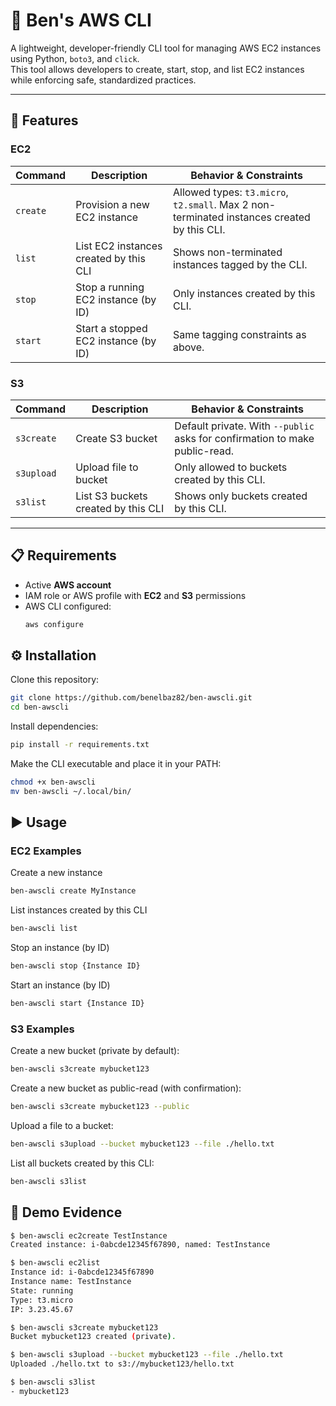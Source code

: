 # 🐧 Ben's AWS CLI

A lightweight, developer-friendly CLI tool for managing AWS EC2 instances using Python, `boto3`, and `click`.  
This tool allows developers to create, start, stop, and list EC2 instances while enforcing safe, standardized practices.

---

## 🚀 Features

### EC2

| Command     | Description                            | Behavior & Constraints                                                                 |
|-------------|----------------------------------------|----------------------------------------------------------------------------------------|
| `create`    | Provision a new EC2 instance           | Allowed types: `t3.micro`, `t2.small`. Max 2 non-terminated instances created by this CLI. |
| `list`      | List EC2 instances created by this CLI | Shows non-terminated instances tagged by the CLI.                                      |
| `stop`      | Stop a running EC2 instance (by ID)    | Only instances created by this CLI.                                        |
| `start`     | Start a stopped EC2 instance (by ID)   | Same tagging constraints as above.                                                     |

### S3
| Command       | Description                              | Behavior & Constraints                                                      |
|---------------|------------------------------------------|-----------------------------------------------------------------------------|
| `s3create`    | Create S3 bucket                         | Default private. With `--public` asks for confirmation to make public-read. |
| `s3upload`    | Upload file to bucket                    | Only allowed to buckets created by this CLI.                                |
| `s3list`      | List S3 buckets created by this CLI       | Shows only buckets created by this CLI.                         |

---

## 📋 Requirements

- Active **AWS account**
- IAM role or AWS profile with **EC2** and **S3** permissions
- AWS CLI configured:
  ```bash
  aws configure
  ```
## ⚙️ Installation

Clone this repository:
```bash
git clone https://github.com/benelbaz82/ben-awscli.git
cd ben-awscli
```
Install dependencies:
```bash
pip install -r requirements.txt
```
Make the CLI executable and place it in your PATH:

```bash
chmod +x ben-awscli
mv ben-awscli ~/.local/bin/
```
## ▶️ Usage

### EC2 Examples

Create a new instance

```bash
ben-awscli create MyInstance
```
List instances created by this CLI

```bash
ben-awscli list
```
Stop an instance (by ID)

```bash
ben-awscli stop {Instance ID}
```
Start an instance (by ID)

```bash
ben-awscli start {Instance ID}
```

### S3 Examples

Create a new bucket (private by default):

```bash
ben-awscli s3create mybucket123
```

Create a new bucket as public-read (with confirmation):

```bash
ben-awscli s3create mybucket123 --public
```

Upload a file to a bucket:

```bash
ben-awscli s3upload --bucket mybucket123 --file ./hello.txt
```

List all buckets created by this CLI:

```bash
ben-awscli s3list
```

## 📸 Demo Evidence

```bash
$ ben-awscli ec2create TestInstance
Created instance: i-0abcde12345f67890, named: TestInstance

$ ben-awscli ec2list
Instance id: i-0abcde12345f67890
Instance name: TestInstance
State: running
Type: t3.micro
IP: 3.23.45.67

$ ben-awscli s3create mybucket123
Bucket mybucket123 created (private).

$ ben-awscli s3upload --bucket mybucket123 --file ./hello.txt
Uploaded ./hello.txt to s3://mybucket123/hello.txt

$ ben-awscli s3list
- mybucket123

```
